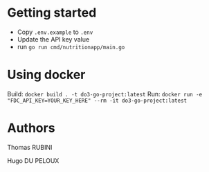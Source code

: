 # Getting started

- Copy `.env.example` to `.env`
- Update the API key value
- run `go run cmd/nutritionapp/main.go`

# Using docker

Build: `docker build . -t do3-go-project:latest`
Run: `docker run -e "FDC_API_KEY=YOUR_KEY_HERE" --rm -it do3-go-project:latest`

# Authors
Thomas RUBINI

Hugo DU PELOUX
